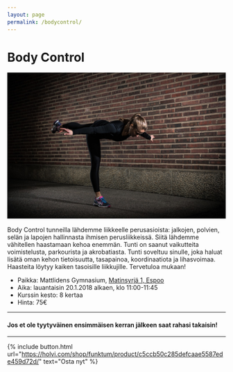 ```yaml
---
layout: page
permalink: /bodycontrol/
---
```


# Body Control

![Body Control](/media/body-control.jpg)

Body Control tunneilla lähdemme liikkeelle perusasioista: jalkojen, polvien, selän ja lapojen hallinnasta ihmisen perusliikkeissä. Siitä lähdemme vähitellen haastamaan kehoa enemmän. Tunti on saanut vaikutteita voimistelusta, parkourista ja akrobatiasta. Tunti soveltuu sinulle, joka haluat lisätä oman kehon tietoisuutta, tasapainoa, koordinaatiota ja lihasvoimaa. Haasteita löytyy kaiken tasoisille liikkujille. Tervetuloa mukaan!


* Paikka: Mattlidens Gymnasium, [Matinsyrjä 1, Espoo](https://goo.gl/maps/kjdYntyYS4y)
* Aika: lauantaisin 20.1.2018 alkaen, klo 11:00-11:45
* Kurssin kesto: 8 kertaa
* Hinta: 75€

---

#### Jos et ole tyytyväinen ensimmäisen kerran jälkeen saat rahasi takaisin!

---

{% include button.html url="https://holvi.com/shop/funktum/product/c5ccb50c285defcaae5587ede459d72d/" text="Osta nyt" %}
